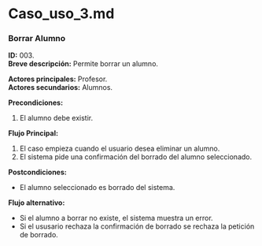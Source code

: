# Caso_uso_3.md
### Borrar Alumno
**ID:** 003.  
**Breve descripción:** Permite borrar un alumno.

**Actores principales:** Profesor.  
**Actores secundarios:** Alumnos.

**Precondiciones:**
1. El alumno debe existir.

**Flujo Principal:**
1. El caso empieza cuando el usuario desea eliminar un alumno.
2. El sistema pide una confirmación del borrado del alumno seleccionado.

**Postcondiciones:**
* El alumno seleccionado es borrado del sistema.

**Flujo alternativo:**
* Si el alumno a borrar no existe, el sistema muestra un error.
* Si el ususario rechaza la confirmación de borrado se rechaza la petición de borrado.
